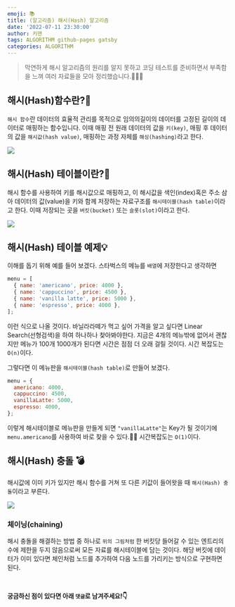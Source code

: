 ```yaml
---
emoji: 📚
title: (알고리즘) 해시(Hash) 알고리즘
date: '2022-07-11 23:30:00'
author: 키맨
tags: ALGORITHM github-pages gatsby
categories: ALGORITHM
---
```


> 막연하게 해시 알고리즘의 원리를 알지 못하고 코딩 테스트를 준비하면서 부족함을 느껴 여러 자료들을 모아 정리했습니다.🧑🏻‍💻

## 해시(Hash)함수란?🧐

`해시 함수`란 데이터의 효율적 관리를 목적으로 임의의길이의 데이터를 고정된 길이의 데이터로 매핑하는 함수입니다. 이때 매핑 전 원래 데이터의 값을 `키(key)`, 매핑 후 데이터의 값을 `해시값(hash value)`, 매핑하는 과정 자체를 `해싱(hashing)`라고 한다.

![](https://images.velog.io/images/jooyoung/post/0d43e3b0-23ff-4a46-b052-aa7325d85bf8/image.png)

## 해시(Hash) 테이블이란?🤔

해시 함수를 사용하여 키를 해시값으로 매핑하고, 이 해시값을 색인(index)혹은 주소 삼아 데이터의 값(value)을 키와 함께 저장하는 자료구조를 `해시테이블(hash table)`이라고 한다. 이때 저장되는 곳을 `버킷(bucket)` 또는 `슬롯(slot)`이라고 한다.

![](https://images.velog.io/images/jooyoung/post/8abc9bfd-e267-4dc7-be05-ad26777ee860/EMW1YZP.png)

## 해시(Hash) 테이블 예제💡

이해를 돕기 위해 예를 들어 보겠다. 스타벅스의 메뉴를 `배열`에 저장한다고 생각하면

```javascript
menu = [
  { name: 'americano', price: 4000 },
  { name: 'cappuccino', price: 4500 },
  { name: 'vanilla latte', price: 5000 },
  { name: 'espresso', price: 4000 },
];
```

이런 식으로 나올 것이다. 바닐라라떼가 먹고 싶어 가격을 알고 싶다면 Linear Search(선형검색)을 하여 하나하나 찾아봐야한다. 지금은 4개의 메뉴밖에 없어서 괜찮지만 메뉴가 100개 1000개가 된다면 시간은 점점 더 오래 걸릴 것이다. 시간 복잡도는 `O(n)`이다.

그렇다면 이 메뉴판을 `해시테이블(hash table)`로 만들어 보겠다.

```javascript
menu = {
  americano: 4000,
  cappuccino: 4500,
  vanillaLatte: 5000,
  espresso: 4000,
};
```

이렇게 해시테이블로 메뉴판을 만들게 되면 `"vanillaLatte"`는 Key가 될 것이기에 `menu.americano`를 사용하여 바로 찾을 수 있다.👍🏻 시간복잡도는 `O(1)`이다.

## 해시(Hash) 충돌 💣

해시값에 이미 키가 있지만 해시 함수를 거쳐 또 다른 키값이 들어왓을 때 `해시(Hash) 충돌`이라고 부른다.

![](https://images.velog.io/images/jooyoung/post/942a8ecc-4192-4a09-80db-2165cbe14e61/7PTT8dT.png)

### 체이닝(chaining)

해시 충돌을 해결하는 방법 중 하나로 `위의 그림처럼` 한 버킷당 들어갈 수 있는 엔트리의 수에 제한을 두지 않음으로써 모든 자료를 해시테이블에 담는 것이다. 해당 버킷에 데이터가 이미 있다면 체인처럼 노드를 추가하여 다음 노드를 가리키는 방식으로 구현하면 된다.

<br/>

**궁금하신 점이 있다면 아래 `댓글`로 남겨주세요!👇**

```toc

```
